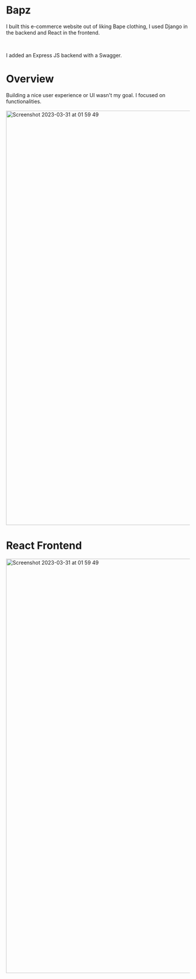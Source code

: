 
<h1>Bapz</h1>

I built this e-commerce website out of liking Bape clothing, I used Django in the backend and React in the frontend.

<br>

I added an Express JS backend with a Swagger.
<br>
<h1>Overview</h1>
Building a nice user experience or UI wasn't my goal. I focused on functionalities. 
<br>
<br>
<img width="1133" alt="Screenshot 2023-03-31 at 01 59 49" src="https://user-images.githubusercontent.com/55606953/228997919-a28bf2cc-f4ab-467d-b39b-51b73d8cc554.gif">

<br>
<h1>React Frontend</h1>
<img width="1133" alt="Screenshot 2023-03-31 at 01 59 49" src="https://user-images.githubusercontent.com/55606953/228990905-97b59dbb-09d0-42b2-94ae-fc5e3bf64df1.png">
